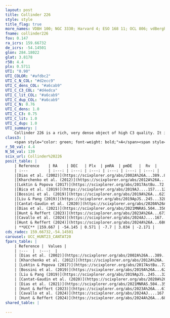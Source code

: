 ```yaml
---
layout: post
title: Collinder 226
style: style
title_flag: true
more_names: VDBH 100; NGC 3330; Harvard 4; ESO 168 11; OCL 806; vdBergh-Hagen 100; MWSC 1835; FoF 2190
fname: collinder226
fov: 0.147
ra_icrs: 159.66732
de_icrs: -54.14501
glon: 284.18022
glat: 3.8178
r50: 4.4
plx: 0.5711
UTI: "0.90"
UTI_COLOR: "#afdbc2"
UTI_C_N_COL: "#d2ecc9"
UTI_C_dens_COL: "#a6cab9"
UTI_C_C3_COL: "#d4edca"
UTI_C_lit_COL: "#a6cab9"
UTI_C_dup_COL: "#a6cab9"
UTI_C_N: 0.76
UTI_C_dens: 1.0
UTI_C_C3: 0.75
UTI_C_lit: 1.0
UTI_C_dup: 1.0
UTI_summary: |
    Collinder 226 is a rich, very dense object of high C3 quality. It is very well-studied in the literature.
class3: |
    <span style="color: green; font-weight: bold;">A</span><span style="color: #FFC300; font-weight: bold;">B</span>
r_50_val: 4.4
N_50_val: 139
scix_url: Collinder%20226
posit_table: |
    | Reference    | RA    | DEC   | Plx  | pmRA  | pmDE   |  Rv  |
    | :---         | :---: | :---: | :---: | :---: | :---: | :---: |
    |[Dias et al. (2002)](https://scixplorer.org/abs/2002A%26A...389..871D) | 159.692 | -54.123 | -- | -6.34 | 0.67 | -- |
    |[Kharchenko et al. (2012)](https://scixplorer.org/abs/2012A%26A...543A.156K) | 159.69 | -54.115 | -- | -6.6 | 0.35 | -- |
    |[Loktin & Popova (2017)](https://scixplorer.org/abs/2017AstBu..72..257L) | 159.69 | -54.123 | -- | -0.155 | -1.044 | -- |
    |[Bica et al. (2019)](https://scixplorer.org/abs/2019AJ....157...12B) | 159.673 | -54.127 | -- | -- | -- | -- |
    |[Bossini et al. (2019)](https://scixplorer.org/abs/2019A%26A...623A.108B) | 159.659 | -54.148 | -- | -- | -- | -- |
    |[Liu & Pang (2019)](https://scixplorer.org/abs/2019ApJS..245...32L) | 159.666 | -54.137 | 0.566 | -7.733 | 3.004 | -- |
    |[Cantat-Gaudin et al. (2020)](https://scixplorer.org/abs/2020A%26A...640A...1C) | 159.659 | -54.148 | 0.552 | -7.705 | 2.996 | -- |
    |[Dias et al. (2021)](https://scixplorer.org/abs/2021MNRAS.504..356D) | 159.65 | -54.141 | 0.558 | -7.702 | 2.988 | -- |
    |[Hunt & Reffert (2023)](https://scixplorer.org/abs/2023A%26A...673A.114H) | 159.667 | -54.142 | 0.574 | -7.692 | 3.038 | -5.619 |
    |[Cavallo et al. (2024)](https://scixplorer.org/abs/2024AJ....167...12C) | 159.674 | -54.154 | 0.574 | -- | -- | -- |
    |[Hunt & Reffert (2024)](https://scixplorer.org/abs/2024A%26A...686A..42H) | 159.667 | -54.142 | 0.574 | -7.692 | 3.038 | -5.619 |
    | **UCC** |159.667 | -54.145 | 0.571 | -7.7 | 3.034 | -2.171 | 
cds_radec: 159.66732,-54.14501
carousel: UCC_HUNT23_CANTAT20
fpars_table: |
    | Reference |  Values |
    | :---  |  :---:  |
    | [Dias et al. (2002)](https://scixplorer.org/abs/2002A%26A...389..871D) | `E(B-V)=0.05, Dist=894.0, Age=8.229` |
    | [Kharchenko et al. (2012)](https://scixplorer.org/abs/2012A%26A...543A.156K) | `e_bv=0.05, distance=1250, log_age=8.565` |
    | [Loktin & Popova (2017)](https://scixplorer.org/abs/2017AstBu..72..257L) | `E(B-V)=0.115, Dmod=10.237, logt=7.787` |
    | [Bossini et al. (2019)](https://scixplorer.org/abs/2019A%26A...623A.108B) | `AV=0.401, Dist=11.051, logA=7.769, Fe/H=0.0` |
    | [Liu & Pang (2019)](https://scixplorer.org/abs/2019ApJS..245...32L) | `Age=0.085, Z=0.25` |
    | [Cantat-Gaudin et al. (2020)](https://scixplorer.org/abs/2020A%26A...640A...1C) | `AVNN=0.45, DMNN=11.17, AgeNN=7.91` |
    | [Dias et al. (2021)](https://scixplorer.org/abs/2021MNRAS.504..356D) | `Av=0.551, Dist=1593, logage=8.045, [Fe/H]=0.047` |
    | [Hunt & Reffert (2023)](https://scixplorer.org/abs/2023A%26A...673A.114H) | `AV50=0.293, diffAV50=0.83, MOD50=11.063, logAge50=8.044` |
    | [Cavallo et al. (2024)](https://scixplorer.org/abs/2024AJ....167...12C) | `AV50=0.59, dMod50=10.77, logAge50=8.01, [Fe/H]50=-0.13` |
    | [Hunt & Reffert (2024)](https://scixplorer.org/abs/2024A%26A...686A..42H) | `MassJ=555.619` |
shared_table: |
    
---
```

